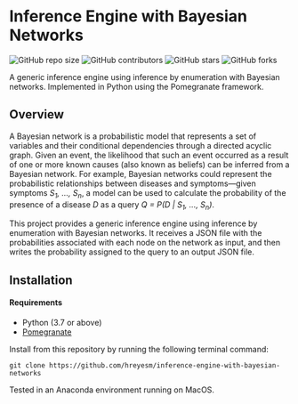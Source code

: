 # Inference Engine with Bayesian Networks
![GitHub repo size](https://img.shields.io/github/repo-size/hreyesm/inference-engine-with-bayesian-networks)
![GitHub contributors](https://img.shields.io/github/contributors/hreyesm/inference-engine-with-bayesian-networks)
![GitHub stars](https://img.shields.io/github/stars/hreyesm/inference-engine-with-bayesian-networks?style=social)
![GitHub forks](https://img.shields.io/github/forks/hreyesm/inference-engine-with-bayesian-networks?style=social)

A generic inference engine using inference by enumeration with Bayesian networks. Implemented in Python using the Pomegranate framework.

## Overview
A Bayesian network is a probabilistic model that represents a set of variables and their conditional dependencies through a directed acyclic graph. Given an event, the likelihood that such an event occurred as a result of one or more known causes (also known as beliefs) can be inferred from a Bayesian network. For example, Bayesian networks could represent the probabilistic relationships between diseases and symptoms—given symptoms *S<sub>1</sub>, ..., S<sub>n</sub>*, a model can be used to calculate the probability of the presence of a disease *D* as a query *Q = P(D | S<sub>1</sub>, ..., S<sub>n</sub>)*.

This project provides a generic inference engine using inference by enumeration with Bayesian networks. It receives a JSON file with the probabilities associated with each node on the network as input, and then writes the probability assigned to the query to an output JSON file.

## Installation

#### Requirements

<ul>
  <li>Python (3.7 or above)</li>
  <li><a href="https://github.com/jmschrei/pomegranate">Pomegranate</a></li>
</ul>

Install from this repository by running the following terminal command:
```
git clone https://github.com/hreyesm/inference-engine-with-bayesian-networks
```
Tested in an Anaconda environment running on MacOS.

